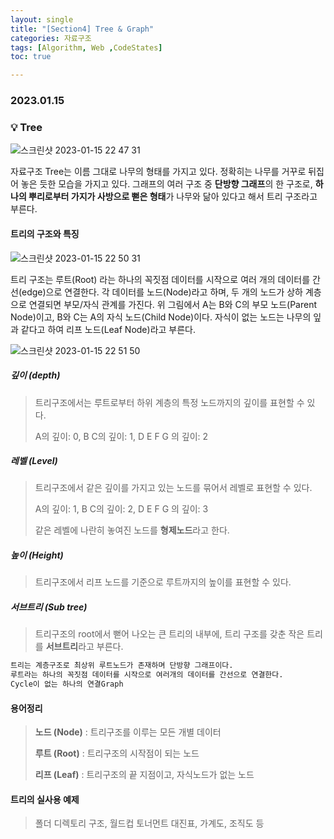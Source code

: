 ```yaml
---
layout: single
title: "[Section4] Tree & Graph"
categories: 자료구조
tags: [Algorithm, Web ,CodeStates]
toc: true

---
```


### 2023.01.15

### 💡 Tree 

![스크린샷 2023-01-15 22 47 31](https://user-images.githubusercontent.com/104547038/212544568-53536681-f89b-4c08-a1bc-2312f31b9800.png)

자료구조 Tree는 이름 그대로 나무의 형태를 가지고 있다. 정확히는 나무를 거꾸로 뒤집어 놓은 듯한 모습을 가지고 있다. 그래프의 여러 구조 중 **단방향 그래프**의 한 구조로, **하나의 뿌리로부터 가지가 사방으로 뻗은 형태**가 나무와 닮아 있다고 해서 트리 구조라고 부른다.

#### 트리의 구조와 특징

![스크린샷 2023-01-15 22 50 31](https://user-images.githubusercontent.com/104547038/212544693-5fff0b8a-1ce1-49d4-a078-2ac8fda8f1bd.png)

트리 구조는 루트(Root) 라는 하나의 꼭짓점 데이터를 시작으로 여러 개의 데이터를 간선(edge)으로 연결한다. 각 데이터를 노드(Node)라고 하며, 두 개의 노드가 상하 계층으로 연결되면 부모/자식 관계를 가진다. 위 그림에서 A는 B와 C의 부모 노드(Parent Node)이고, B와 C는 A의 자식 노드(Child Node)이다. 자식이 없는 노드는 나무의 잎과 같다고 하여 리프 노드(Leaf Node)라고 부른다.

![스크린샷 2023-01-15 22 51 50](https://user-images.githubusercontent.com/104547038/212544765-9d988a8f-5718-4901-bf6a-3d3b5502298f.png)

##### 깊이 (depth)

> 트리구조에서는 루트로부터 하위 계층의 특정 노드까지의 깊이를 표현할 수 있다. 
>
> A의 깊이: 0,  B C의 깊이: 1, D E F G 의 깊이: 2

##### 레벨 (Level)

> 트리구조에서 같은 깊이를 가지고 있는 노드를 묶어서 레벨로 표현할 수 있다. 
>
> A의 깊이: 1,  B C의 깊이: 2, D E F G 의 깊이: 3
>
> 같은 레벨에 나란히 놓여진 노드를 **형제노드**라고 한다. 

##### 높이 (Height)

> 트리구조에서 리프 노드를 기준으로 루트까지의 높이를 표현할 수 있다. 

##### 서브트리 (Sub tree)

> 트리구조의 root에서 뻗어 나오는 큰 트리의 내부에, 트리 구조를 갖춘 작은 트리를 **서브트리**라고 부른다. 

```md
트리는 계층구조로 최상위 루트노드가 존재하며 단방향 그래프이다. 
루트라는 하나의 꼭짓점 데이터를 시작으로 여러개의 데이터를 간선으로 연결한다. 
Cycle이 없는 하나의 연결Graph
```



#### 용어정리

> **노드 (Node)** : 트리구조를 이루는 모든 개별 데이터 
>
> **루트 (Root)** : 트리구조의 시작점이 되는 노드
>
> **리프 (Leaf)** : 트리구조의 끝 지점이고, 자식노드가 없는 노드  

#### 트리의 실사용 예제 

> 폴더 디렉토리 구조, 월드컵 토너먼트 대진표, 가계도, 조직도 등